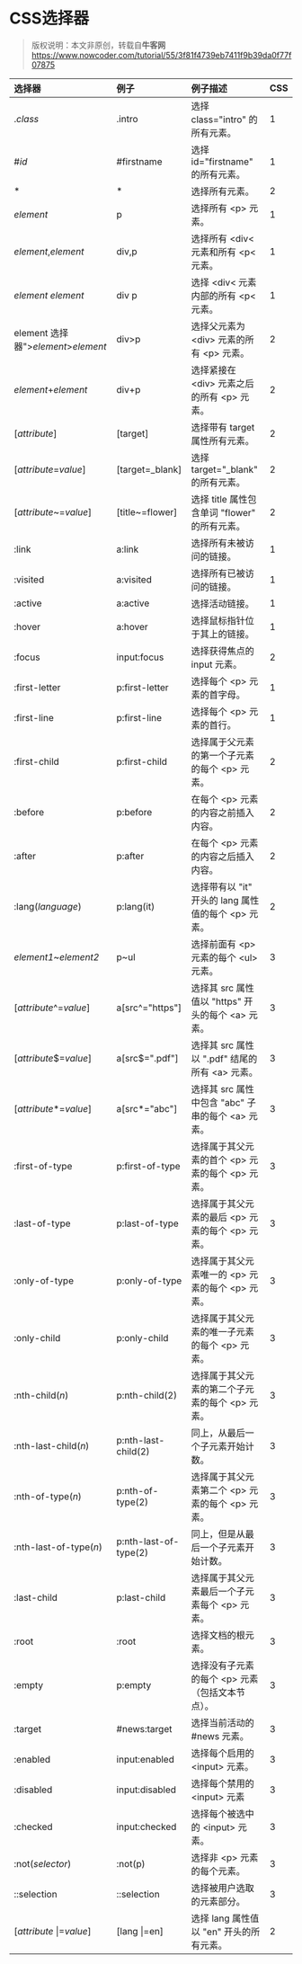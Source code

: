 # CSS选择器

> 版权说明：本文非原创，转载自**牛客网** https://www.nowcoder.com/tutorial/55/3f81f4739eb7411f9b39da0f77f07875



| 选择器                              | 例子                  | 例子描述                                            | CSS  |
| :---------------------------------- | :-------------------- | :-------------------------------------------------- | :--- |
| .*class*                            | .intro                | 选择 class="intro" 的所有元素。                     | 1    |
| #*id*                               | #firstname            | 选择 id="firstname" 的所有元素。                    | 1    |
| *                                   | *                     | 选择所有元素。                                      | 2    |
| *element*                           | p                     | 选择所有 &lt;p&gt; 元素。                        | 1    |
| *element*,*element*                 | div,p                 | 选择所有 &lt;div&lt; 元素和所有 &lt;p&lt; 元素。        | 1    |
| *element* *element*                 | div p                 | 选择 &lt;div&lt; 元素内部的所有 &lt;p&lt; 元素。           | 1    |
| element 选择器"&gt;*element*&gt;*element* | div&gt;p                 | 选择父元素为 &lt;div&gt; 元素的所有 &lt;p&gt; 元素。            | 2    |
| *element*+*element*                 | div+p                 | 选择紧接在 &lt;div&gt; 元素之后的所有 &lt;p&gt; 元素。          | 2    |
| [*attribute*]                       | [target]              | 选择带有 target 属性所有元素。                      | 2    |
| [*attribute*=*value*]               | [target=_blank]       | 选择 target="_blank" 的所有元素。                   | 2    |
| [*attribute*~=*value*]              | [title~=flower]       | 选择 title 属性包含单词 "flower" 的所有元素。       | 2    |
| :link                               | a:link                | 选择所有未被访问的链接。                            | 1    |
| :visited                            | a:visited             | 选择所有已被访问的链接。                            | 1    |
| :active                             | a:active              | 选择活动链接。                                      | 1    |
| :hover                              | a:hover               | 选择鼠标指针位于其上的链接。                        | 1    |
| :focus                              | input:focus           | 选择获得焦点的 input 元素。                         | 2    |
| :first-letter                       | p:first-letter        | 选择每个 &lt;p&gt; 元素的首字母。                         | 1    |
| :first-line                         | p:first-line          | 选择每个 &lt;p&gt; 元素的首行。                           | 1    |
| :first-child                        | p:first-child         | 选择属于父元素的第一个子元素的每个 &lt;p&gt; 元素。       | 2    |
| :before                             | p:before              | 在每个 &lt;p&gt; 元素的内容之前插入内容。                 | 2    |
| :after                              | p:after               | 在每个 &lt;p&gt; 元素的内容之后插入内容。                 | 2    |
| :lang(*language*)                   | p:lang(it)            | 选择带有以 "it" 开头的 lang 属性值的每个 &lt;p&gt; 元素。 | 2    |
| *element1*~*element2*               | p~ul                  | 选择前面有 &lt;p&gt; 元素的每个 &lt;ul&gt; 元素。               | 3    |
| [*attribute*^=*value*]              | a[src^="https"]       | 选择其 src 属性值以 "https" 开头的每个 &lt;a&gt; 元素。   | 3    |
| [*attribute*$=*value*]              | a[src$=".pdf"]        | 选择其 src 属性以 ".pdf" 结尾的所有 &lt;a&gt; 元素。      | 3    |
| [*attribute**=*value*]              | a[src*="abc"]         | 选择其 src 属性中包含 "abc" 子串的每个 &lt;a&gt; 元素。   | 3    |
| :first-of-type                      | p:first-of-type       | 选择属于其父元素的首个 &lt;p&gt; 元素的每个 &lt;p&gt; 元素。    | 3    |
| :last-of-type                       | p:last-of-type        | 选择属于其父元素的最后 &lt;p&gt; 元素的每个 &lt;p&gt; 元素。    | 3    |
| :only-of-type                       | p:only-of-type        | 选择属于其父元素唯一的 &lt;p&gt; 元素的每个 &lt;p&gt; 元素。    | 3    |
| :only-child                         | p:only-child          | 选择属于其父元素的唯一子元素的每个 &lt;p&gt; 元素。       | 3    |
| :nth-child(*n*)                     | p:nth-child(2)        | 选择属于其父元素的第二个子元素的每个 &lt;p&gt; 元素。     | 3    |
| :nth-last-child(*n*)                | p:nth-last-child(2)   | 同上，从最后一个子元素开始计数。                    | 3    |
| :nth-of-type(*n*)                   | p:nth-of-type(2)      | 选择属于其父元素第二个 &lt;p&gt; 元素的每个 &lt;p&gt; 元素。    | 3    |
| :nth-last-of-type(*n*)              | p:nth-last-of-type(2) | 同上，但是从最后一个子元素开始计数。                | 3    |
| :last-child                         | p:last-child          | 选择属于其父元素最后一个子元素每个 &lt;p&gt; 元素。       | 3    |
| :root                               | :root                 | 选择文档的根元素。                                  | 3    |
| :empty                              | p:empty               | 选择没有子元素的每个 &lt;p&gt; 元素（包括文本节点）。     | 3    |
| :target                             | #news:target          | 选择当前活动的 #news 元素。                         | 3    |
| :enabled                            | input:enabled         | 选择每个启用的 &lt;input&gt; 元素。                       | 3    |
| :disabled                           | input:disabled        | 选择每个禁用的 &lt;input&gt; 元素                         | 3    |
| :checked                            | input:checked         | 选择每个被选中的 &lt;input&gt; 元素。                     | 3    |
| :not(*selector*)                    | :not(p)               | 选择非 &lt;p&gt; 元素的每个元素。                         | 3    |
| ::selection                         | ::selection           | 选择被用户选取的元素部分。                          | 3    |
| [*attribute* &#124;=*value*]             | [lang &#124;=en]           | 选择 lang 属性值以 "en" 开头的所有元素。            | 2    |